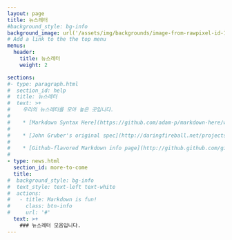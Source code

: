 ```yaml
---
layout: page
title: 뉴스레터
#background_style: bg-info
background_image: url('/assets/img/backgrounds/image-from-rawpixel-id-1199650-jpeg.jpg')
# Add a link to the the top menu
menus:
  header:
    title: 뉴스레터
    weight: 2

sections:
#- type: paragraph.html
#  section_id: help
#  title: 뉴스레터
#  text: >+
#    우리의 뉴스레터를 모아 놓은 곳입니다.
#
#    * [Markdown Syntax Here](https://github.com/adam-p/markdown-here/wiki/Markdown-Cheatsheet).
#
#    * [John Gruber's original spec](http://daringfireball.net/projects/markdown/).
#
#    * [Github-flavored Markdown info page](http://github.github.com/github-flavored-markdown/).
#
- type: news.html
  section_id: more-to-come
  title: 
#  background_style: bg-info
#  text_style: text-left text-white
#  actions:
#   - title: Markdown is fun!
#     class: btn-info
#     url: '#'
  text: >+
    ### 뉴스레터 모음입니다.
---
```

